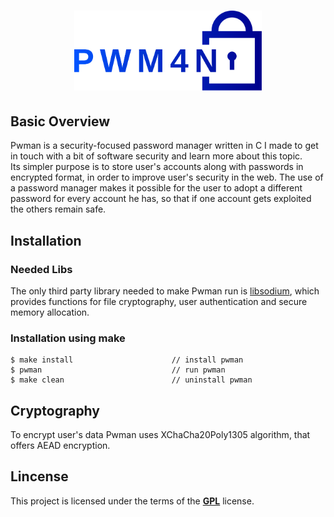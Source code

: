 <h1 align="center">
    <img width="300" alt="PWM4N" src="https://github.com/some0necoding/pwman/blob/main/.github/pwman_logo_%232.svg">
</h1>

<!--h1 align="center">pwman</h1-->

<!-- links and badges here -->

## Basic Overview

Pwman is a security-focused password manager written in C I made to get in touch with  a bit of
software security and learn more about this topic.  
Its simpler purpose is to store user's accounts along with passwords in encrypted format, in order
to improve user's security in the web. The use of a password manager makes it possible for the user
to adopt a different password for every account he has, so that if one account gets exploited the
others remain safe.

## Installation

### Needed Libs

The only third party library needed to make Pwman run is [libsodium](https://doc.libsodium.org/installation),
which provides functions for file cryptography, user authentication and secure memory allocation.

### Installation using make

```
$ make install                      // install pwman
$ pwman                             // run pwman
$ make clean                        // uninstall pwman
```

## Cryptography

To encrypt user's data Pwman uses XChaCha20Poly1305 algorithm, that offers AEAD encryption.

<!--
The algorithm used to support file cryptography in pwman is XChaCha20Poly1305, an AEAD 
(Authenticated Encryption with Additional Data) algorithm.   
AEAD encryption aims to provide three security and privacy goals:  
- confidentiality  
- integrity  
- authenticity    

The algorithm is composed of two cryptographic primitives: XChaCha20 and Poly1305.

#### XChaCha20 - Confidentiality 

XChaCha20 is the most recent and secure evolution of ChaCha20, based on Salsa20, a symmetric stream 
cypher that performs ARX (add-rotate-XOR) operations on the given stream using 256-bit key and 192-bit 
nonce.   
It is usually preferred over AES for CPUs where AES acceleration is not supported due to its better
performance.

#### Poly1305 - Integrity and Authenticity

Poly1305 is a cryptographic MAC (Message Authentication Code) used to verify authenticity and data 
integrity of a message.  
It works similarly to a digital signature function, but using symmetric encryption: provided a key and 
an input string (in this case the plaintext), the function returns a unique hash value (*tag*) that gets 
appended at the end of the cyphertext. To verify integrity and authenticity of the message, the appended 
tag must match the one obtained by passing in the function the same key and the decrypted cyphertext. --> 


## Lincense

This project is licensed under the terms of the [**GPL**](https://github.com/some0necoding/pwman/blob/main/LICENSE.md) license.
